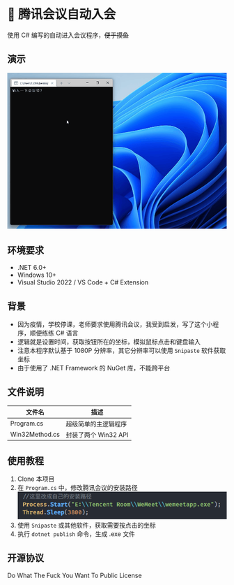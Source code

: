 # 📡 腾讯会议自动入会
使用 C# 编写的自动进入会议程序，~~便于摸鱼~~

## 演示
![演示](./demo.gif)

## 环境要求
- .NET 6.0+
- Windows 10+ 
- Visual Studio 2022 / VS Code + C# Extension

## 背景

- 因为疫情，学校停课，老师要求使用腾讯会议，我受到启发，写了这个小程序，顺便练练 C# 语言
- 逻辑就是设置时间，获取按钮所在的坐标，模拟鼠标点击和键盘输入
- 注意本程序默认基于 1080P 分辨率，其它分辨率可以使用 `Snipaste` 软件获取坐标
- 由于使用了 .NET Framework 的 NuGet 库，不能跨平台

## 文件说明
| 文件名           | 描述                |
| -----------      | -----------        |
| Program.cs       | 超级简单的主逻辑程序 |
| Win32Method.cs   | 封装了两个 Win32 API |

## 使用教程
1.  Clone 本项目
2.  在 `Program.cs` 中，修改腾讯会议的安装路径
![使用](./usage.png)
3. 使用 `Snipaste` 或其他软件，获取需要按点击的坐标
4.  执行 `dotnet publish` 命令，生成 .exe 文件

## 开源协议
Do What The Fuck You Want To Public License
